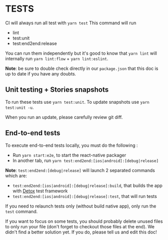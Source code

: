 # TESTS

CI will always run all test with `yarn test`
This command will run

- lint
- test:unit
- test:end2end:release

You can run them independently but it's good to know that `yarn lint` will internally run `yarn lint:flow` + `yarn lint:eslint`.

**Note**: be sure to double check directly in our `package.json` that this doc is up to date if you have any doubts.

## Unit testing + Stories snapshots

To run these tests use `yarn test:unit`.
To update snapshots use `yarn test:unit -u`.

When you run an update, please carefully review git diff.

## End-to-end tests

To execute end-to-end tests locally, you must do the following :

- Run `yarn start:e2e`, to start the react-native packager
- In another tab, run `yarn test:end2end:[ios|android]:[debug|release]`

**Note**: `test:end2end:[debug|release]` will launch 2 separated commands which are:

- `test:end2end:[ios|android]:[debug|release]:build`, that builds the app with [Detox](https://github.com/wix/Detox) test framework
- `test:end2end:[ios|android]:[debug|release]:test`, that will run tests

If you need to relaunch tests only (without build native app), only run the `test` command.

If you want to focus on some tests, you should probably delete unused files to only run your file (don't forget to checkout those files at the end). We didn't find a better solution yet. If you do, please tell us and edit this doc!
